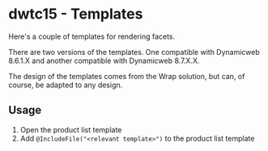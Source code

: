 dwtc15 - Templates
==================

Here's a couple of templates for rendering facets.

There are two versions of the templates. One compatible with Dynamicweb 8.6.1.X and another compatible with Dynamicweb 8.7.X.X.

The design of the templates comes from the Wrap solution, but can, of course, be adapted to any design.

Usage
-----

1. Open the product list template
2. Add `@IncludeFile("<relevant template>")` to the product list template
